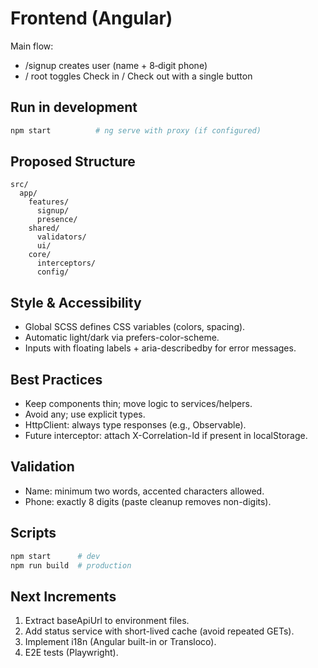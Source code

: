 # Frontend (Angular)

Main flow:
- /signup creates user (name + 8‑digit phone)
- / root toggles Check in / Check out with a single button

## Run in development
```bash
npm start          # ng serve with proxy (if configured)
```

## Proposed Structure
```
src/
  app/
    features/
      signup/
      presence/
    shared/
      validators/
      ui/
    core/
      interceptors/
      config/
```

## Style & Accessibility
- Global SCSS defines CSS variables (colors, spacing).
- Automatic light/dark via prefers-color-scheme.
- Inputs with floating labels + aria-describedby for error messages.

## Best Practices
- Keep components thin; move logic to services/helpers.
- Avoid any; use explicit types.
- HttpClient: always type responses (e.g., Observable<CheckStatusDto>).
- Future interceptor: attach X-Correlation-Id if present in localStorage.

## Validation
- Name: minimum two words, accented characters allowed.
- Phone: exactly 8 digits (paste cleanup removes non-digits).

## Scripts
```bash
npm start      # dev
npm run build  # production
```

## Next Increments
1. Extract baseApiUrl to environment files.
2. Add status service with short-lived cache (avoid repeated GETs).
3. Implement i18n (Angular built-in or Transloco).
4. E2E tests (Playwright).

